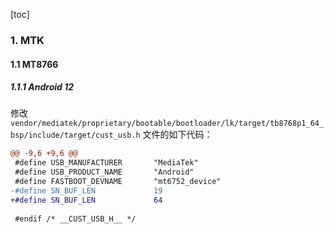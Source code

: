 [toc]

### 1. MTK

#### 1.1 MT8766

##### 1.1.1 Android 12

修改 `vendor/mediatek/proprietary/bootable/bootloader/lk/target/tb8768p1_64_bsp/include/target/cust_usb.h` 文件的如下代码：

```diff
@@ -9,6 +9,6 @@
 #define USB_MANUFACTURER       "MediaTek"
 #define USB_PRODUCT_NAME       "Android"
 #define FASTBOOT_DEVNAME       "mt6752_device"
-#define SN_BUF_LEN             19
+#define SN_BUF_LEN             64
 
 #endif /* __CUST_USB_H__ */
```

